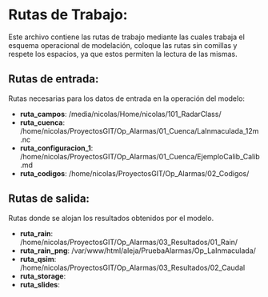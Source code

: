 # Rutas de Trabajo:

Este archivo contiene las rutas de trabajo mediante las cuales trabaja el
esquema operacional de modelación, coloque las rutas sin comillas y respete 
los espacios, ya que estos permiten la lectura de las mismas.

## Rutas de entrada:

Rutas necesarias para los datos de entrada en la operación del modelo:

- **ruta_campos**: /media/nicolas/Home/nicolas/101_RadarClass/
- **ruta_cuenca**: /home/nicolas/ProyectosGIT/Op_Alarmas/01_Cuenca/LaInmaculada_12m.nc
- **ruta_configuracion_1**: /home/nicolas/ProyectosGIT/Op_Alarmas/01_Cuenca/EjemploCalib_Calib.md
- **ruta_codigos**: /home/nicolas/ProyectosGIT/Op_Alarmas/02_Codigos/

## Rutas de salida:

Rutas donde se alojan los resultados obtenidos por el modelo.

- **ruta_rain**: /home/nicolas/ProyectosGIT/Op_Alarmas/03_Resultados/01_Rain/
- **ruta_rain_png**: /var/www/html/aleja/PruebaAlarmas/Op_LaInmaculada/
- **ruta_qsim**: /home/nicolas/ProyectosGIT/Op_Alarmas/03_Resultados/02_Caudal
- **ruta_storage**:
- **ruta_slides**:
